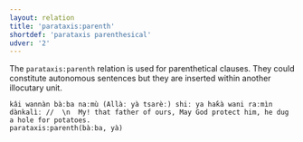 ```yaml
---
layout: relation
title: 'parataxis:parenth'
shortdef: 'parataxis parenthesical'
udver: '2'
---
```


The `parataxis:parenth` relation is used for parenthetical clauses.
They could constitute autonomous sentences but they are inserted within another illocutary unit.

~~~ sdparse
kâi wannàn bàːba naːmù (Allàː yà tsarèː) shiː ya haƙà wani raːmìn dànkalìː //  \n  My! that father of ours, May God protect him, he dug a hole for potatoes.
parataxis:parenth(bàːba, yà)
~~~

<!-- Interlanguage links updated Ne 5. května 2024, 18:21:45 CEST -->
